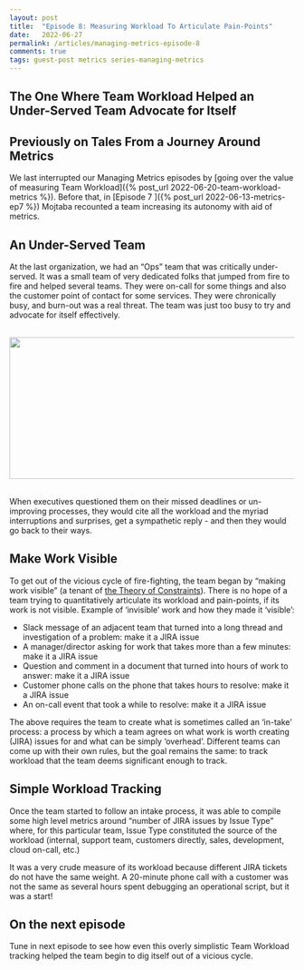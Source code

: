 ```yaml
---
layout: post
title:  "Episode 8: Measuring Workload To Articulate Pain-Points"
date:   2022-06-27
permalink: /articles/managing-metrics-episode-8
comments: true
tags: guest-post metrics series-managing-metrics
---
```


## The One Where Team Workload Helped an Under-Served Team Advocate for Itself

## Previously on Tales From a Journey Around Metrics

We last interrupted our Managing Metrics episodes by [going over the value of measuring Team Workload]({% post_url 2022-06-20-team-workload-metrics %}). Before that, in [Episode 7 ]({% post_url 2022-06-13-metrics-ep7 %}) Mojtaba recounted a team increasing its autonomy with aid of metrics. 

## An Under-Served Team

At the last organization, we had an “Ops” team that was critically under-served. It was a small team of very dedicated folks that jumped from fire to fire and helped several teams. They were on-call for some things and also the customer point of contact for some services. They were chronically busy, and burn-out was a real threat. The team was just too busy to try and advocate for itself effectively.

<br>

<div id="blog-photo">
	<img src="https://cdn.zappy.app/cf2280553c82dcbed4ca886c7327b354.png" alt="" width="600" height="250">
</div>

<br>

When executives questioned them on their missed deadlines or un-improving processes, they would cite all the workload and the myriad interruptions and surprises, get a sympathetic reply - and then they would go back to their ways. 

## Make Work Visible

To get out of the vicious cycle of fire-fighting, the team began by “making work visible” (a tenant of [the Theory of Constraints](https://www.leanproduction.com/theory-of-constraints/)). There is no hope of a team trying to quantitatively articulate its workload and pain-points, if its work is not visible. Example of ‘invisible’ work and how they made it ‘visible’:

- Slack message of an adjacent team that turned into a long thread and investigation of a problem: make it a JIRA issue
- A manager/director asking for work that takes more than a few minutes: make it a JIRA issue
- Question and comment in a document that turned into hours of work to answer: make it a JIRA issue
- Customer phone calls on the phone that takes hours to resolve: make it a JIRA issue
- An on-call event that took a while to resolve: make it a JIRA issue

The above requires the team to create what is sometimes called an ‘in-take’ process: a process by which a team agrees on what work is worth creating (JIRA) issues for and what can be simply ‘overhead’. Different teams can come up with their own rules, but the goal remains the same: to track workload that the team deems significant enough to track. 

## Simple Workload Tracking

Once the team started to follow an intake process, it was able to compile some high level metrics around “number of JIRA issues by Issue Type” where, for this particular team, Issue Type constituted the source of the workload (internal, support team, customers directly, sales, development, cloud on-call, etc.) 

It was a very crude measure of its workload because different JIRA tickets do not have the same weight. A 20-minute phone call with a customer was not the same as several hours spent debugging an operational script, but it was a start!

## On the next episode

Tune in next episode to see how even this overly simplistic Team Workload tracking helped the team begin to dig itself out of a vicious cycle.